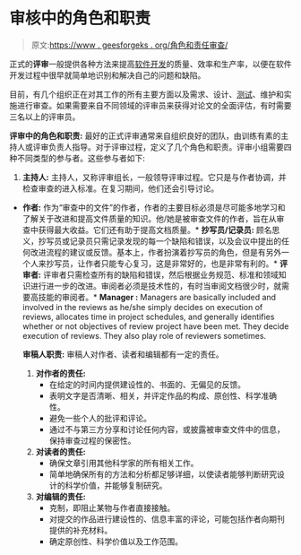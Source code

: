 # 审核中的角色和职责

> 原文:[https://www . geesforgeks . org/角色和责任审查/](https://www.geeksforgeeks.org/roles-and-responsibilities-in-review/)

正式的**评审**一般提供各种方法来提高[软件开发](https://www.geeksforgeeks.org/software-development-life-cycle-sdlc/)的质量、效率和生产率，以便在软件开发过程中很早就简单地识别和解决自己的问题和缺陷。

目前，有几个组织正在对其工作的所有主要方面以及需求、设计、[测试](https://www.geeksforgeeks.org/software-testing-basics/)、维护和实施进行审查。如果需要来自不同领域的评审员来获得对论文的全面评估，有时需要三名以上的评审员。

**评审中的角色和职责:**
最好的正式评审通常来自组织良好的团队，由训练有素的主持人或评审负责人指导。对于评审过程，定义了几个角色和职责。评审小组需要四种不同类型的参与者。这些参与者如下:

1.  **主持人:**
    主持人，又称评审组长，一般领导评审过程。它只是与作者协调，并检查审查的进入标准。在复习期间，他们还会引导讨论。

*   **作者:**
    作为“审查中的文件”的作者，作者的主要目标必须是尽可能多地学习和了解关于改进和提高文件质量的知识。他/她是被审查文件的作者，旨在从审查中获得最大收益。它们还有助于提高文档质量。*   **抄写员/记录员:**
    顾名思义，抄写员或记录员只需记录发现的每一个缺陷和错误，以及会议中提出的任何改进流程的建议或反馈。基本上，作者扮演着抄写员的角色，但是有另外一个人来抄写员，让作者只能专心复习，这是非常好的，也是非常有利的。*   **评审者:**
    评审者只需检查所有的缺陷和错误，然后根据业务规范、标准和领域知识进行进一步的改进。审阅者必须是技术性的，有时当审阅文档很少时，就需要高技能的审阅者。*   **Manager :**
    Managers are basically included and involved in the reviews as he/she simply decides on execution of reviews, allocates time in project schedules, and generally identifies whether or not objectives of review project have been met. They decide execution of reviews. They also play role of reviewers sometimes.

    **审稿人职责:**
    审稿人对作者、读者和编辑都有一定的责任。

    1.  **对作者的责任:**
        *   在给定的时间内提供建设性的、书面的、无偏见的反馈。
        *   表明文字是否清晰、相关，并评定作品的构成、原创性、科学准确性。
        *   避免一些个人的批评和评论。
        *   通过不与第三方分享和讨论任何内容，或披露被审查文件中的信息，保持审查过程的保密性。
    2.  **对读者的责任:**
        *   确保文章引用其他科学家的所有相关工作。
        *   简单地确保所有的方法和分析都足够详细，以使读者能够判断研究设计的科学价值，并能够复制研究。
    3.  **对编辑的责任:**
        *   克制，即阻止某物与作者直接接触。
        *   对提交的作品进行建设性的、信息丰富的评论，可能包括作者向期刊提供的补充材料。
        *   确定原创性、科学价值以及工作范围。